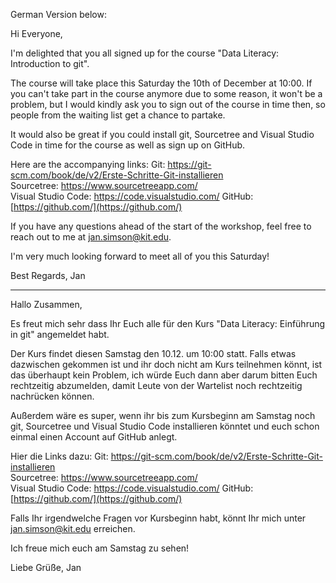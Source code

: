 German Version below:

Hi Everyone,

I'm delighted that you all signed up for the course "Data Literacy: Introduction to git".

The course will take place this Saturday the 10th of December at 10:00. If you can't take part in the course anymore due to some reason, it won't be a problem, but I would kindly ask you to sign out of the course in time then, so people from the waiting list get a chance to partake.

It would also be great if you could install git, Sourcetree and Visual Studio Code in time for the course as well as sign up on GitHub.

Here are the accompanying links:
Git: https://git-scm.com/book/de/v2/Erste-Schritte-Git-installieren  
Sourcetree: https://www.sourcetreeapp.com/  
Visual Studio Code: https://code.visualstudio.com/
GitHub: [https://github.com/](https://github.com/)

If you have any questions ahead of the start of the workshop, feel free to reach out to me at jan.simson@kit.edu.

I'm very much looking forward to meet all of you this Saturday!

Best Regards,
Jan

---

Hallo Zusammen,

Es freut mich sehr dass Ihr Euch alle für den Kurs "Data Literacy: Einführung in git" angemeldet habt.

Der Kurs findet diesen Samstag den 10.12. um 10:00 statt. Falls etwas dazwischen gekommen ist und ihr doch nicht am Kurs teilnehmen könnt, ist das überhaupt kein Problem, ich würde Euch dann aber darum bitten Euch rechtzeitig abzumelden, damit Leute von der Wartelist noch rechtzeitig nachrücken können.

Außerdem wäre es super, wenn ihr bis zum Kursbeginn am Samstag noch git, Sourcetree und Visual Studio Code installieren könntet und euch schon einmal einen Account auf GitHub anlegt.

Hier die Links dazu:
Git: https://git-scm.com/book/de/v2/Erste-Schritte-Git-installieren  
Sourcetree: https://www.sourcetreeapp.com/  
Visual Studio Code: https://code.visualstudio.com/
GitHub: [https://github.com/](https://github.com/)

Falls Ihr irgendwelche Fragen vor Kursbeginn habt, könnt Ihr mich unter jan.simson@kit.edu erreichen.

Ich freue mich euch am Samstag zu sehen!

Liebe Grüße,
Jan


